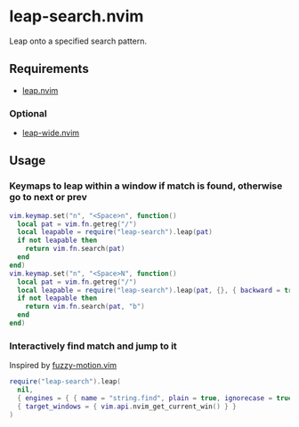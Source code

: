 # leap-search.nvim

Leap onto a specified search pattern.

## Requirements

- [leap.nvim]

### Optional

- [leap-wide.nvim](https://github.com/atusy/leap-wide.nvim)

## Usage

### Keymaps to leap within a window if match is found, otherwise go to next or prev 

``` lua
vim.keymap.set("n", "<Space>n", function()
  local pat = vim.fn.getreg("/")
  local leapable = require("leap-search").leap(pat)
  if not leapable then
    return vim.fn.search(pat)
  end
end)
vim.keymap.set("n", "<Space>N", function()
  local pat = vim.fn.getreg("/")
  local leapable = require("leap-search").leap(pat, {}, { backward = true })
  if not leapable then
    return vim.fn.search(pat, "b")
  end
end)
```

### Interactively find match and jump to it

Inspired by [fuzzy-motion.vim](https://github.com/yuki-yano/fuzzy-motion.vim)

``` lua
require("leap-search").leap(
  nil,
  { engines = { { name = "string.find", plain = true, ignorecase = true } } },
  { target_windows = { vim.api.nvim_get_current_win() } }
)
```

[leap.nvim]: https://github.com/ggandor/leap.nvim
